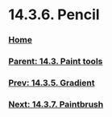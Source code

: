 # 14.3.6. Pencil

### [Home](./00-home.md)
### [Parent: 14.3. Paint tools](./14-03-00-paint-tools.md)
### [Prev: 14.3.5. Gradient](./14-03-05-gradient.md)
### [Next: 14.3.7. Paintbrush](./14-03-07-paintbrush.md)
